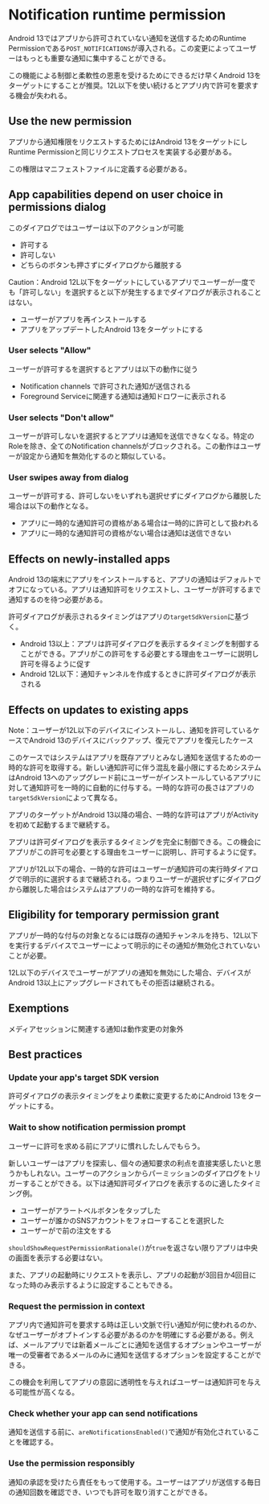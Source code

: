# Notification runtime permission

 Android 13ではアプリから許可されていない通知を送信するためのRuntime Permissionである`POST_NOTIFICATIONS`が導入される。この変更によってユーザーはもっとも重要な通知に集中することができる。

 この機能による制御と柔軟性の恩恵を受けるためにできるだけ早くAndroid 13をターゲットにすることが推奨。12L以下を使い続けるとアプリ内で許可を要求する機会が失われる。

## Use the new permission

アプリから通知権限をリクエストするためにはAndroid 13をターゲットにしRuntime Permissionと同じリクエストプロセスを実装する必要がある。

この権限はマニフェストファイルに定義する必要がある。

## App capabilities depend on user choice in permissions dialog

このダイアログではユーザーは以下のアクションが可能

* 許可する
* 許可しない
* どちらのボタンも押さずにダイアログから離脱する

Caution：Android 12L以下をターゲットにしているアプリでユーザーが一度でも「許可しない」を選択すると以下が発生するまでダイアログが表示されることはない。

* ユーザーがアプリを再インストールする
* アプリをアップデートしたAndroid 13をターゲットにする

### User selects "Allow"

ユーザーが許可するを選択するとアプリは以下の動作に従う

* Notification channels で許可された通知が送信される
* Foreground Serviceに関連する通知は通知ドロワーに表示される

### User selects "Don't allow"

ユーザーが許可しないを選択するとアプリは通知を送信できなくなる。特定のRoleを除き、全てのNotification channelsがブロックされる。この動作はユーザーが設定から通知を無効化するのと類似している。

### User swipes away from dialog

ユーザーが許可する、許可しないをいずれも選択せずにダイアログから離脱した場合は以下の動作となる。

* アプリに一時的な通知許可の資格がある場合は一時的に許可として扱われる
* アプリに一時的な通知許可の資格がない場合は通知は送信できない

## Effects on newly-installed apps

Android 13の端末にアプリをインストールすると、アプリの通知はデフォルトでオフになっている。アプリは通知許可をリクエストし、ユーザーが許可するまで通知するのを待つ必要がある。

許可ダイアログが表示されるタイミングはアプリの`targetSdkVersion`に基づく。

* Android 13以上：アプリは許可ダイアログを表示するタイミングを制御することができる。アプリがこの許可をする必要とする理由をユーザーに説明し許可を得るように促す
* Android 12L以下：通知チャンネルを作成するときに許可ダイアログが表示される

## Effects on updates to existing apps

Note：ユーザーが12L以下のデバイスにインストールし、通知を許可しているケースでAndroid 13のデバイスにバックアップ、復元でアプリを復元したケース

このケースではシステムはアプリを既存アプリとみなし通知を送信するための一時的な許可を取得する。新しい通知許可に伴う混乱を最小限にするためシステムはAndroid 13へのアップグレード前にユーザーがインストールしているアプリに対して通知許可を一時的に自動的に付与する。一時的な許可の長さはアプリの`targetSdkVersion`によって異なる。

アプリのターゲットがAndroid 13以降の場合、一時的な許可はアプリがActivityを初めて起動するまで継続する。

アプリは許可ダイアログを表示するタイミングを完全に制御できる。この機会にアプリがこの許可を必要とする理由をユーザーに説明し、許可するように促す。

アプリが12L以下の場合、一時的な許可はユーザーが通知許可の実行時ダイアログで明示的に選択するまで継続される。つまりユーザーが選択せずにダイアログから離脱した場合はシステムはアプリの一時的な許可を維持する。

## Eligibility for temporary permission grant

アプリが一時的な付与の対象となるには既存の通知チャンネルを持ち、12L以下を実行するデバイスでユーザーによって明示的にその通知が無効化されていないことが必要。

12L以下のデバイスでユーザーがアプリの通知を無効にした場合、デバイスがAndroid 13以上にアップグレードされてもその拒否は継続される。

## Exemptions

メディアセッションに関連する通知は動作変更の対象外

## Best practices

### Update your app's target SDK version

許可ダイアログの表示タイミングをより柔軟に変更するためにAndroid 13をターゲットにする。

### Wait to show notification permission prompt

ユーザーに許可を求める前にアプリに慣れしたしんでもらう。

新しいユーザーはアプリを探索し、個々の通知要求の利点を直接実感したいと思うかもしれない。ユーザーのアクションからパーミッションのダイアログをトリガーすることができる。以下は通知許可ダイアログを表示するのに適したタイミング例。

* ユーザーがアラートベルボタンをタップした
* ユーザーが誰かのSNSアカウントをフォローすることを選択した
* ユーザーがで前の注文をする

`shouldShowRequestPermissionRationale()`が`true`を返さない限りアプリは中央の画面を表示する必要はない。

また、アプリの起動時にリクエストを表示し、アプリの起動が3回目か4回目になった時のみ表示するように設定することもできる。

### Request the permission in context

アプリ内で通知許可を要求する時は正しい文脈で行い通知が何に使われるのか、なぜユーザーがオプトインする必要があるのかを明確にする必要がある。例えば、メールアプリでは新着メールごとに通知を送信するオプションやユーザーが唯一の受審者であるメールのみに通知を送信するオプションを設定することができる。

この機会を利用してアプリの意図に透明性を与えればユーザーは通知許可を与える可能性が高くなる。

### Check whether your app can send notifications

通知を送信する前に、`areNotificationsEnabled()`で通知が有効化されていることを確認する。

### Use the permission responsibly

通知の承認を受けたら責任をもって使用する。ユーザーはアプリが送信する毎日の通知回数を確認でき、いつでも許可を取り消すことができる。
